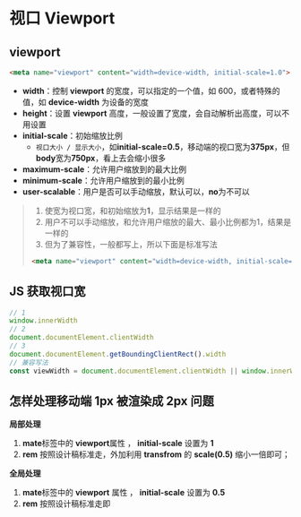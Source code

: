 ﻿# 视口 Viewport

##  viewport

```html
<meta name="viewport" content="width=device-width, initial-scale=1.0">
```

- **width**：控制 **viewport** 的宽度，可以指定的一个值，如 600，或者特殊的值，如 **device-width** 为设备的宽度
- **height**：设置 **viewport** ⾼度，⼀般设置了宽度，会⾃动解析出⾼度，可以不⽤设置 
- **initial-scale**：初始缩放比例
  - `视口大小 / 显示大小`，如**initial-scale=0.5**，移动端的视口宽为**375px**，但**body**宽为**750px**，看上去会缩小很多
- **maximum-scale**：允许用户缩放到的最大比例
- **minimum-scale**：允许用户缩放到的最小比例
- **user-scalable**：用户是否可以手动缩放，默认可以，**no**为不可以

> 1. 使宽为视口宽，和初始缩放为**1**，显示结果是一样的
> 2. 用户不可以手动缩放，和允许用户缩放的最大、最小比例都为1，结果是一样的
> 3. 但为了兼容性，一般都写上，所以下面是标准写法
>
> ```html
> <meta name="viewport" content="width=device-width, initial-scale=1, maximum-scale=1, minimum-scale=1. user-scalable=no">
> ```

## JS 获取视口宽

```js
// 1
window.innerWidth
// 2
document.documentElement.clientWidth
// 3
document.documentElement.getBoundingClientRect().width
// 兼容写法
const viewWidth = document.documentElement.clientWidth || window.innerWidth
```

## 怎样处理移动端 1px 被渲染成 2px 问题

**局部处理**

1. **mate**标签中的 **viewport**属性 ， **initial-scale** 设置为 **1** 
2. **rem** 按照设计稿标准⾛，外加利⽤ **transfrom** 的 **scale(0.5)** 缩⼩⼀倍即可；

**全局处理**

1. **mate**标签中的 **viewport** 属性 ， **initial-scale** 设置为 **0.5**
2. **rem** 按照设计稿标准⾛即